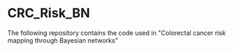 # CRC_Risk_BN

The following repository contains the code used in "Colorectal cancer risk mapping through Bayesian networks"
